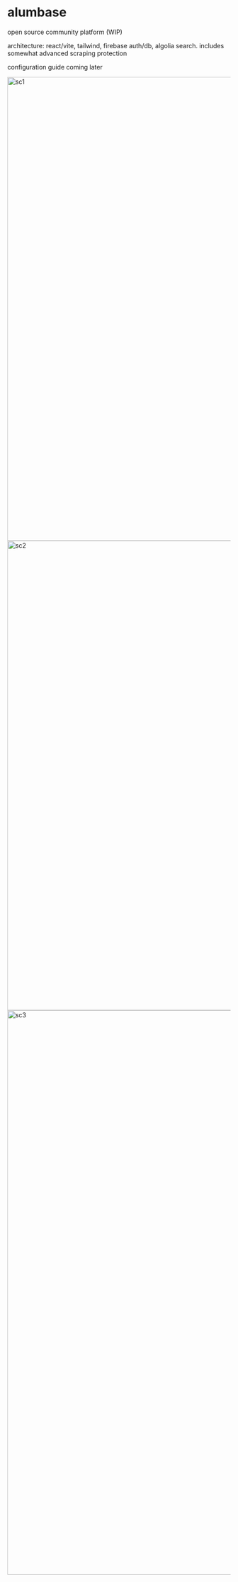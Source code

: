 # alumbase

open source community platform (WIP)

architecture:
react/vite, tailwind, firebase auth/db, algolia search. includes somewhat advanced scraping protection 

configuration guide coming later

<img width="1046" alt="sc1" src="https://user-images.githubusercontent.com/10292904/121822648-35710400-cc6e-11eb-80ab-8347774639b1.png">

<img width="1059" alt="sc2" src="https://user-images.githubusercontent.com/10292904/121822647-34d86d80-cc6e-11eb-8853-f54d7f68abe2.png">

<img width="1273" alt="sc3" src="https://user-images.githubusercontent.com/10292904/121822812-26d71c80-cc6f-11eb-8320-a7ed1a5b3b74.png">
